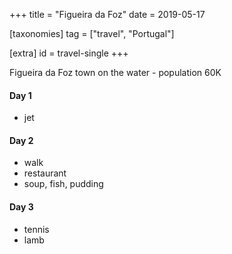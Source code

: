 +++
title = "Figueira da Foz"
date = 2019-05-17

[taxonomies]
tag = ["travel", "Portugal"]

[extra]
id = travel-single
+++

Figueira da Foz town on the water - population 60K
<!-- more -->

#### Day 1
- jet

#### Day 2
- walk
- restaurant
- soup, fish, pudding

#### Day 3
- tennis
- lamb

